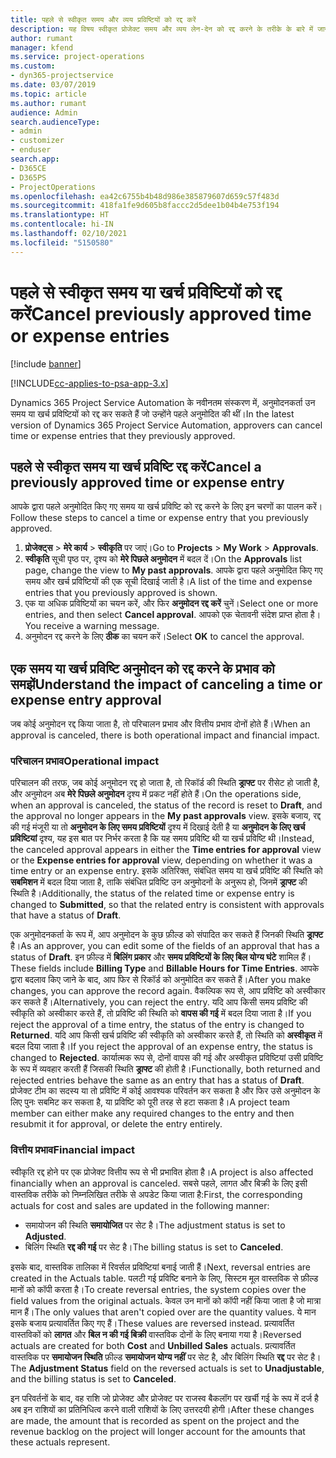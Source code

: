 ```yaml
---
title: पहले से स्वीकृत समय और व्यय प्रविष्टियों को रद्द करें
description: यह विषय स्वीकृत प्रोजेक्ट समय और व्यय लेन-देन को रद्द करने के तरीके के बारे में जानकारी प्रदान करता है।
author: rumant
manager: kfend
ms.service: project-operations
ms.custom:
- dyn365-projectservice
ms.date: 03/07/2019
ms.topic: article
ms.author: rumant
audience: Admin
search.audienceType:
- admin
- customizer
- enduser
search.app:
- D365CE
- D365PS
- ProjectOperations
ms.openlocfilehash: ea42c6755b4b48d986e385879607d659c57f483d
ms.sourcegitcommit: 418fa1fe9d605b8faccc2d5dee1b04b4e753f194
ms.translationtype: HT
ms.contentlocale: hi-IN
ms.lasthandoff: 02/10/2021
ms.locfileid: "5150580"
---
```

# <a name="cancel-previously-approved-time-or-expense-entries"></a><span data-ttu-id="f669c-103">पहले से स्वीकृत समय या खर्च प्रविष्टियों को रद्द करें</span><span class="sxs-lookup"><span data-stu-id="f669c-103">Cancel previously approved time or expense entries</span></span>

[!include [banner](../includes/psa-now-project-operations.md)]

[!INCLUDE[cc-applies-to-psa-app-3.x](../includes/cc-applies-to-psa-app-3x.md)]

<span data-ttu-id="f669c-104">Dynamics 365 Project Service Automation के नवीनतम संस्करण में, अनुमोदनकर्ता उन समय या खर्च प्रविष्टियों को रद्द कर सकते हैं जो उन्होंने पहले अनुमोदित की थीं।</span><span class="sxs-lookup"><span data-stu-id="f669c-104">In the latest version of Dynamics 365 Project Service Automation, approvers can cancel time or expense entries that they previously approved.</span></span>

## <a name="cancel-a-previously-approved-time-or-expense-entry"></a><span data-ttu-id="f669c-105">पहले से स्वीकृत समय या खर्च प्रविष्टि रद्द करें</span><span class="sxs-lookup"><span data-stu-id="f669c-105">Cancel a previously approved time or expense entry</span></span>

<span data-ttu-id="f669c-106">आपके द्वारा पहले अनुमोदित किए गए समय या खर्च प्रविष्टि को रद्द करने के लिए इन चरणों का पालन करें।</span><span class="sxs-lookup"><span data-stu-id="f669c-106">Follow these steps to cancel a time or expense entry that you previously approved.</span></span>

1. <span data-ttu-id="f669c-107">**प्रोजेक्ट्स** \> **मेरे कार्य** \> **स्वीकृति** पर जाएं।</span><span class="sxs-lookup"><span data-stu-id="f669c-107">Go to **Projects** \> **My Work** \> **Approvals**.</span></span>
2. <span data-ttu-id="f669c-108">**स्वीकृति** सूची पृष्ठ पर, दृश्य को **मेरे पिछले अनुमोदन** में बदल दें।</span><span class="sxs-lookup"><span data-stu-id="f669c-108">On the **Approvals** list page, change the view to **My past approvals**.</span></span> <span data-ttu-id="f669c-109">आपके द्वारा पहले अनुमोदित किए गए समय और खर्च प्रविष्टियों की एक सूची दिखाई जाती है।</span><span class="sxs-lookup"><span data-stu-id="f669c-109">A list of the time and expense entries that you previously approved is shown.</span></span>
3. <span data-ttu-id="f669c-110">एक या अधिक प्रविष्टियों का चयन करें, और फिर **अनुमोदन रद्द करें** चुनें।</span><span class="sxs-lookup"><span data-stu-id="f669c-110">Select one or more entries, and then select **Cancel approval**.</span></span> <span data-ttu-id="f669c-111">आपको एक चेतावनी संदेश प्राप्त होता है।</span><span class="sxs-lookup"><span data-stu-id="f669c-111">You receive a warning message.</span></span>
4. <span data-ttu-id="f669c-112">अनुमोदन रद्द करने के लिए **ठीक** का चयन करें।</span><span class="sxs-lookup"><span data-stu-id="f669c-112">Select **OK** to cancel the approval.</span></span>

## <a name="understand-the-impact-of-canceling-a-time-or-expense-entry-approval"></a><span data-ttu-id="f669c-113">एक समय या खर्च प्रविष्टि अनुमोदन को रद्द करने के प्रभाव को समझें</span><span class="sxs-lookup"><span data-stu-id="f669c-113">Understand the impact of canceling a time or expense entry approval</span></span>

<span data-ttu-id="f669c-114">जब कोई अनुमोदन रद्द किया जाता है, तो परिचालन प्रभाव और वित्तीय प्रभाव दोनों होते हैं।</span><span class="sxs-lookup"><span data-stu-id="f669c-114">When an approval is canceled, there is both operational impact and financial impact.</span></span>

### <a name="operational-impact"></a><span data-ttu-id="f669c-115">परिचालन प्रभाव</span><span class="sxs-lookup"><span data-stu-id="f669c-115">Operational impact</span></span>

<span data-ttu-id="f669c-116">परिचालन की तरफ, जब कोई अनुमोदन रद्द हो जाता है, तो रिकॉर्ड की स्थिति **ड्राफ्ट** पर रीसेट हो जाती है, और अनुमोदन अब **मेरे पिछले अनुमोदन** दृश्य में प्रकट नहीं होते हैं।</span><span class="sxs-lookup"><span data-stu-id="f669c-116">On the operations side, when an approval is canceled, the status of the record is reset to **Draft**, and the approval no longer appears in the **My past approvals** view.</span></span> <span data-ttu-id="f669c-117">इसके बजाय, रद्द की गई मंजूरी या तो **अनुमोदन के लिए समय प्रविष्टियों** दृश्य में दिखाई देती है या **अनुमोदन के लिए खर्च प्रविष्टियां** दृश्य, यह इस बात पर निर्भर करता है कि यह समय प्रविष्टि थी या खर्च प्रविष्टि थी।</span><span class="sxs-lookup"><span data-stu-id="f669c-117">Instead, the canceled approval appears in either the **Time entries for approval** view or the **Expense entries for approval** view, depending on whether it was a time entry or an expense entry.</span></span> <span data-ttu-id="f669c-118">इसके अतिरिक्त, संबंधित समय या खर्च प्रविष्टि की स्थिति को **सबमिशन** में बदल दिया जाता है, ताकि संबंधित प्रविष्टि उन अनुमोदनों के अनुरूप हो, जिनमें **ड्राफ्ट** की स्थिति है।</span><span class="sxs-lookup"><span data-stu-id="f669c-118">Additionally, the status of the related time or expense entry is changed to **Submitted**, so that the related entry is consistent with approvals that have a status of **Draft**.</span></span>

<span data-ttu-id="f669c-119">एक अनुमोदनकर्ता के रूप में, आप अनुमोदन के कुछ फ़ील्ड को संपादित कर सकते हैं जिनकी स्थिति **ड्राफ्ट** है।</span><span class="sxs-lookup"><span data-stu-id="f669c-119">As an approver, you can edit some of the fields of an approval that has a status of **Draft**.</span></span> <span data-ttu-id="f669c-120">इन फ़ील्ड में **बिलिंग प्रकार** और **समय प्रविष्टियों के लिए बिल योग्य घंटे** शामिल हैं।</span><span class="sxs-lookup"><span data-stu-id="f669c-120">These fields include **Billing Type** and **Billable Hours for Time Entries**.</span></span> <span data-ttu-id="f669c-121">आपके द्वारा बदलाव किए जाने के बाद, आप फिर से रिकॉर्ड को अनुमोदित कर सकते हैं।</span><span class="sxs-lookup"><span data-stu-id="f669c-121">After you make changes, you can approve the record again.</span></span> <span data-ttu-id="f669c-122">वैकल्पिक रूप से, आप प्रविष्टि को अस्वीकार कर सकते हैं।</span><span class="sxs-lookup"><span data-stu-id="f669c-122">Alternatively, you can reject the entry.</span></span> <span data-ttu-id="f669c-123">यदि आप किसी समय प्रविष्टि की स्वीकृति को अस्वीकार करते हैं, तो प्रविष्टि की स्थिति को **वापस की गई** में बदल दिया जाता है।</span><span class="sxs-lookup"><span data-stu-id="f669c-123">If you reject the approval of a time entry, the status of the entry is changed to **Returned**.</span></span> <span data-ttu-id="f669c-124">यदि आप किसी खर्च प्रविष्टि की स्वीकृति को अस्वीकार करते हैं, तो स्थिति को **अस्वीकृत** में बदल दिया जाता है।</span><span class="sxs-lookup"><span data-stu-id="f669c-124">If you reject the approval of an expense entry, the status is changed to **Rejected**.</span></span> <span data-ttu-id="f669c-125">कार्यात्मक रूप से, दोनों वापस की गई और अस्वीकृत प्रविष्टियां उसी प्रविष्टि के रूप में व्यवहार करती हैं जिसकी स्थिति **ड्राफ्ट** की होती है।</span><span class="sxs-lookup"><span data-stu-id="f669c-125">Functionally, both returned and rejected entries behave the same as an entry that has a status of **Draft**.</span></span> <span data-ttu-id="f669c-126">प्रोजेक्ट टीम का सदस्य या तो प्रविष्टि में कोई आवश्यक परिवर्तन कर सकता है और फिर उसे अनुमोदन के लिए पुनः सबमिट कर सकता है, या प्रविष्टि को पूरी तरह से हटा सकता है।</span><span class="sxs-lookup"><span data-stu-id="f669c-126">A project team member can either make any required changes to the entry and then resubmit it for approval, or delete the entry entirely.</span></span>

### <a name="financial-impact"></a><span data-ttu-id="f669c-127">वित्तीय प्रभाव</span><span class="sxs-lookup"><span data-stu-id="f669c-127">Financial impact</span></span>

<span data-ttu-id="f669c-128">स्वीकृति रद्द होने पर एक प्रोजेक्ट वित्तीय रूप से भी प्रभावित होता है।</span><span class="sxs-lookup"><span data-stu-id="f669c-128">A project is also affected financially when an approval is canceled.</span></span> <span data-ttu-id="f669c-129">सबसे पहले, लागत और बिक्री के लिए इसी वास्तविक तरीके को निम्नलिखित तरीके से अपडेट किया जाता है:</span><span class="sxs-lookup"><span data-stu-id="f669c-129">First, the corresponding actuals for cost and sales are updated in the following manner:</span></span>

- <span data-ttu-id="f669c-130">समायोजन की स्थिति **समायोजित** पर सेट है।</span><span class="sxs-lookup"><span data-stu-id="f669c-130">The adjustment status is set to **Adjusted**.</span></span>
- <span data-ttu-id="f669c-131">बिलिंग स्थिति **रद्द की गई** पर सेट है।</span><span class="sxs-lookup"><span data-stu-id="f669c-131">The billing status is set to **Canceled**.</span></span>

<span data-ttu-id="f669c-132">इसके बाद, वास्तविक तालिका में रिवर्सल प्रविष्टियां बनाई जाती हैं।</span><span class="sxs-lookup"><span data-stu-id="f669c-132">Next, reversal entries are created in the Actuals table.</span></span> <span data-ttu-id="f669c-133">पलटी गई प्रविष्टि बनाने के लिए, सिस्टम मूल वास्तविक से फ़ील्ड मानों को कॉपी करता है।</span><span class="sxs-lookup"><span data-stu-id="f669c-133">To create reversal entries, the system copies over the field values from the original actuals.</span></span> <span data-ttu-id="f669c-134">केवल उन मानों को कॉपी नहीं किया जाता है जो मात्रा मान हैं।</span><span class="sxs-lookup"><span data-stu-id="f669c-134">The only values that aren't copied over are the quantity values.</span></span> <span data-ttu-id="f669c-135">ये मान इसके बजाय प्रत्यावर्तित किए गए हैं।</span><span class="sxs-lookup"><span data-stu-id="f669c-135">These values are reversed instead.</span></span> <span data-ttu-id="f669c-136">प्रत्यावर्तित वास्तविकों को **लागत** और **बिल न की गई बिक्री** वास्तविक दोनों के लिए बनाया गया है।</span><span class="sxs-lookup"><span data-stu-id="f669c-136">Reversed actuals are created for both **Cost** and **Unbilled Sales** actuals.</span></span> <span data-ttu-id="f669c-137">प्रत्यावर्तित वास्तविक पर **समायोजन स्थिति** फ़ील्ड **समायोजन योग्य नहीं** पर सेट है, और बिलिंग स्थिति **रद्द** पर सेट है।</span><span class="sxs-lookup"><span data-stu-id="f669c-137">The **Adjustment Status** field on the reversed actuals is set to **Unadjustable**, and the billing status is set to **Canceled**.</span></span>

<span data-ttu-id="f669c-138">इन परिवर्तनों के बाद, वह राशि जो प्रोजेक्ट और प्रोजेक्ट पर राजस्व बैकलॉग पर खर्ची गई के रूप में दर्ज है अब इन राशियों का प्रतिनिधित्व करने वाली राशियों के लिए उत्तरदयी होगी।</span><span class="sxs-lookup"><span data-stu-id="f669c-138">After these changes are made, the amount that is recorded as spent on the project and the revenue backlog on the project will longer account for the amounts that these actuals represent.</span></span>
